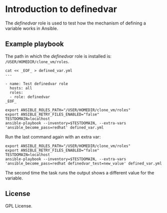 # Introduction to definedvar

The *definedvar* role is used to test how the mechanism of
defining a variable works in Ansible.

## Example playbook

The path in which the *definedvar* role is installed is:
`/USER/HOMEDIR/clone_vm/roles`.

```
cat << _EOF_ > defined_var.yml
---

- name: Test definedvar role
  hosts: all
  roles:
  - role: definedvar
_EOF_

export ANSIBLE_ROLES_PATH="/USER/HOMEDIR/clone_vm/roles"
export ANSIBLE_RETRY_FILES_ENABLED="false"
TESTDOMAIN=localhost
ansible-playbook --inventory=$TESTDOMAIN, --extra-vars 'ansible_become_pass=redhat' defined_var.yml

```

Run the last command again with an extra var:

```
export ANSIBLE_ROLES_PATH="/USER/HOMEDIR/clone_vm/roles"
export ANSIBLE_RETRY_FILES_ENABLED="false"
TESTDOMAIN=localhost
ansible-playbook --inventory=$TESTDOMAIN, --extra-vars 'ansible_become_pass=redhat definedvar_test=new_value' defined_var.yml

```

The second time the task runs the output shows a different
value for the variable.

## License
GPL License.
